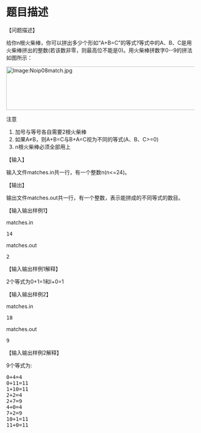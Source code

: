 # 题目描述


<p>
	【问题描述】
</p>
<p>
	给你n根火柴棒，你可以拼出多少个形如“A+B=C”的等式?等式中的A、B、C是用火柴棒拼出的整数(若该数非零，则最高位不能是0)。用火柴棒拼数字0--9的拼法如图所示：
</p>
<p>
	<img width="553" height="116" alt="Image:Noip08match.jpg" src="../../mw/images/8/81/Noip08match.jpg" border="0"/> 
</p>
<p>
	注意
</p>
<ol>
	<li>
		加号与等号各自需要2根火柴棒
	</li>
	<li>
		如果A≠B，则A+B=C与B+A=C视为不同的等式(A、B、C&gt;=0)
	</li>
	<li>
		n根火柴棒必须全部用上
	</li>
</ol>
<p>
	【输入】
</p>
<p>
	输入文件matches.in共一行，有一个整数n(n&lt;=24)。
</p>
<p>
	【输出】
</p>
<p>
	输出文件matches.out共一行，有一个整数，表示能拼成的不同等式的数目。
</p>
<p>
	【输入输出样例1】
</p>
<p>
	matches.in
</p>
<pre>14
</pre>
<p>
	matches.out
</p>
<pre>2
</pre>
<p>
	【输入输出样例1解释】
</p>
<p>
	2个等式为0+1=1和l+0=1
</p>
<p>
	【输入输出样例2】
</p>
<p>
	matches.in
</p>
<pre>18
</pre>
<p>
	matches.out
</p>
<pre>9
</pre>
<p>
	【输入输出样例2解释】
</p>
<p>
	9个等式为:
</p>
<pre>0+4=4
0+11=11
1+10=11
2+2=4
2+7=9
4+0=4
7+2=9
10+1=11
11+0=11
</pre>
